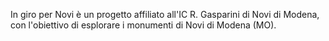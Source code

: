 In giro per Novi è un progetto affiliato all'IC R. Gasparini di Novi di Modena, con l'obiettivo di esplorare i monumenti di Novi di Modena (MO).
